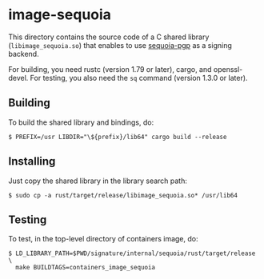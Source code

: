# image-sequoia

This directory contains the source code of a C shared library
(`libimage_sequoia.so`) that enables to use [sequoia-pgp] as a signing
backend.

For building, you need rustc (version 1.79 or later), cargo, and
openssl-devel. For testing, you also need the `sq` command (version
1.3.0 or later).

## Building

To build the shared library and bindings, do:

```console
$ PREFIX=/usr LIBDIR="\${prefix}/lib64" cargo build --release
```

## Installing

Just copy the shared library in the library search path:

```console
$ sudo cp -a rust/target/release/libimage_sequoia.so* /usr/lib64
```

## Testing

To test, in the top-level directory of containers image, do:
```console
$ LD_LIBRARY_PATH=$PWD/signature/internal/sequoia/rust/target/release \
  make BUILDTAGS=containers_image_sequoia
```
[sequoia-pgp]: https://sequoia-pgp.org/
